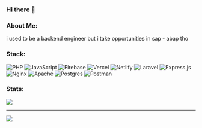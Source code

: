 ### Hi there 👋

### About Me:
i used to be a backend engineer but i take opportunities in sap - abap tho <br>

### Stack:
![PHP](https://img.shields.io/badge/php-%23777BB4.svg?style=flat&logo=php&logoColor=white) ![JavaScript](https://img.shields.io/badge/javascript-%23323330.svg?style=flat&logo=javascript&logoColor=%23F7DF1E) ![Firebase](https://img.shields.io/badge/firebase-%23039BE5.svg?style=flat&logo=firebase) ![Vercel](https://img.shields.io/badge/vercel-%23000000.svg?style=flat&logo=vercel&logoColor=white) ![Netlify](https://img.shields.io/badge/netlify-%23000000.svg?style=flat&logo=netlify&logoColor=#00C7B7) ![Laravel](https://img.shields.io/badge/laravel-%23FF2D20.svg?style=flat&logo=laravel&logoColor=white) ![Express.js](https://img.shields.io/badge/express.js-%23404d59.svg?style=flat&logo=express&logoColor=%2361DAFB) ![Nginx](https://img.shields.io/badge/nginx-%23009639.svg?style=flat&logo=nginx&logoColor=white) ![Apache](https://img.shields.io/badge/apache-%23D42029.svg?style=flat&logo=apache&logoColor=white) ![Postgres](https://img.shields.io/badge/postgres-%23316192.svg?style=flat&logo=postgresql&logoColor=white) ![Postman](https://img.shields.io/badge/Postman-FF6C37?style=flat&logo=postman&logoColor=white)
### Stats:
<!-- ![](https://github-readme-stats.vercel.app/api?username=irhamrzdy&theme=midnight-purple&hide_border=false&include_all_commits=true&count_private=true) -->
![](https://github-readme-streak-stats.herokuapp.com/?user=irhamrzdy&theme=midnight-purple&hide_border=false)<br/>

---
[![](https://visitcount.itsvg.in/api?id=irhamrzdy&icon=0&color=11)](https://visitcount.itsvg.in)

<!-- Proudly created with GPRM ( https://gprm.itsvg.in ) -->
